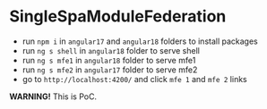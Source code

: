 # SingleSpaModuleFederation

* run `npm i` in `angular17` and `angular18` folders to install packages
* run `ng s shell` in `angular18` folder to serve shell
* run `ng s mfe1` in `angular18` folder to serve mfe1
* run `ng s mfe2` in `angular17` folder to serve mfe2
* go to `http://localhost:4200/` and click `mfe 1` and `mfe 2` links

**WARNING!** This is PoC.